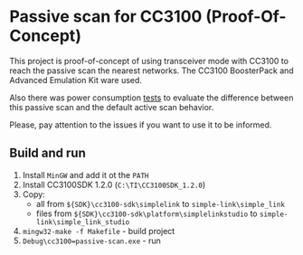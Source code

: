 # Passive scan for CC3100 (Proof-Of-Concept)

This project is proof-of-concept of using transceiver mode with CC3100 to reach the passive scan the nearest networks. The CC3100 BoosterPack and Advanced Emulation Kit ware used.

Also there was power consumption [tests](https://github.com/silent-dragonfly/docs/blob/master/03-measuring/measuring.md) to evaluate the difference between this passive scan and the default active scan behavior.

Please, pay attention to the issues if you want to use it to be informed.

## Build and run

1. Install `MinGW` and add it ot the `PATH`
2. Install CC3100SDK 1.2.0 (`C:\TI\CC3100SDK_1.2.0`)
3. Copy:
    - all from `${SDK}\cc3100-sdk\simplelink` to `simple-link\simple_link`
    - files from `${SDK}\cc3100-sdk\platform\simplelinkstudio` to `simple-link\simple_link_studio`
4. `mingw32-make -f Makefile` - build project
5. `Debug\cc3100=passive-scan.exe` - run

